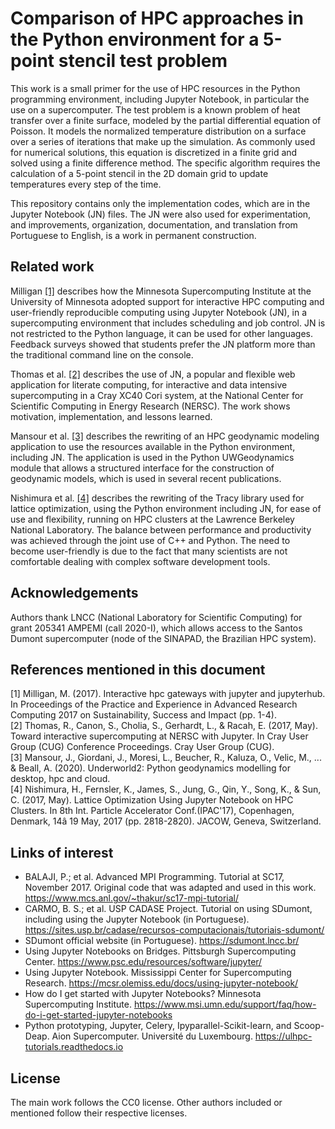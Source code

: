 # Comparison of HPC approaches in the Python environment for a 5-point stencil test problem

This work is a small primer for the use of HPC resources in the Python programming environment, including Jupyter Notebook, in particular the use on a supercomputer. The test problem is a known problem of heat transfer over a finite surface, modeled by the partial differential equation of Poisson. It models the normalized temperature distribution on a surface over a series of iterations that make up the simulation. As commonly used for numerical solutions, this equation is discretized in a finite grid and solved using a finite difference method. The specific algorithm requires the calculation of a 5-point stencil in the 2D domain grid to update temperatures every step of the time.

This repository contains only the implementation codes, which are in the Jupyter Notebook (JN) files. The JN were also used for experimentation, and improvements, organization, documentation, and translation from Portuguese to English, is a work in permanent construction.


## Related work

Milligan [[1]](#1) describes how the Minnesota Supercomputing Institute at the University of Minnesota adopted support for interactive HPC computing and user-friendly reproducible computing using Jupyter Notebook (JN), in a supercomputing environment that includes scheduling and job control. JN is not restricted to the Python language, it can be used for other languages. Feedback surveys showed that students prefer the JN platform more than the traditional command line on the console.

Thomas et al. [[2]](#2) describes the use of JN, a popular and flexible web application for literate computing, for interactive and data intensive supercomputing in a Cray XC40 Cori system, at the National Center for Scientific Computing in Energy Research (NERSC). The work shows motivation, implementation, and lessons learned.

Mansour et al. [[3]](#3) describes the rewriting of an HPC geodynamic modeling application to use the resources available in the Python environment, including JN. The application is used in the Python UWGeodynamics module that allows a structured interface for the construction of geodynamic models, which is used in several recent publications.

Nishimura et al. [[4]](#4) describes the rewriting of the Tracy library used for lattice optimization, using the Python environment including JN, for ease of use and flexibility, running on HPC clusters at the Lawrence Berkeley National Laboratory. The balance between performance and productivity was achieved through the joint use of C++ and Python. The need to become user-friendly is due to the fact that many scientists are not comfortable dealing with complex software development tools.

## Acknowledgements

Authors thank LNCC (National Laboratory for Scientific Computing) for grant 205341 AMPEMI (call 2020-I), which allows access to the Santos Dumont supercomputer (node of the SINAPAD, the Brazilian HPC system).


## References mentioned in this document

<div id="1">[1] Milligan, M. (2017). Interactive hpc gateways with jupyter and jupyterhub. In Proceedings of the Practice and Experience in Advanced Research Computing 2017 on Sustainability, Success and Impact (pp. 1-4). </div>
<div id="2">[2] Thomas, R., Canon, S., Cholia, S., Gerhardt, L., & Racah, E. (2017, May). Toward interactive supercomputing at NERSC with Jupyter. In Cray User Group (CUG) Conference Proceedings. Cray User Group (CUG). </div>
<div id="3">[3] Mansour, J., Giordani, J., Moresi, L., Beucher, R., Kaluza, O., Velic, M., ... & Beall, A. (2020). Underworld2: Python geodynamics modelling for desktop, hpc and cloud. </div>
<div id="4">[4] Nishimura, H., Fernsler, K., James, S., Jung, G., Qin, Y., Song, K., & Sun, C. (2017, May). Lattice Optimization Using Jupyter Notebook on HPC Clusters. In 8th Int. Particle Accelerator Conf.(IPAC'17), Copenhagen, Denmark, 14â 19 May, 2017 (pp. 2818-2820). JACOW, Geneva, Switzerland. </div>


## Links of interest

* BALAJI, P.; et al. Advanced MPI Programming. Tutorial at SC17, November 2017. Original code that was adapted and used in this work. https://www.mcs.anl.gov/~thakur/sc17-mpi-tutorial/
* CARMO, B. S.; et al. USP CADASE Project. Tutorial on using SDumont, including using the Jupyter Notebook (in Portuguese). https://sites.usp.br/cadase/recursos-computacionais/tutoriais-sdumont/
* SDumont official website (in Portuguese). https://sdumont.lncc.br/
* Using Jupyter Notebooks on Bridges. Pittsburgh Supercomputing Center. https://www.psc.edu/resources/software/jupyter/
* Using Jupyter Notebook. Mississippi Center for Supercomputing Research. https://mcsr.olemiss.edu/docs/using-jupyter-notebook/
* How do I get started with Jupyter Notebooks? Minnesota Supercomputing Institute. https://www.msi.umn.edu/support/faq/how-do-i-get-started-jupyter-notebooks
* Python prototyping, Jupyter, Celery, Ipyparallel-Scikit-learn, and Scoop-Deap. Aion Supercomputer. Université du Luxembourg. https://ulhpc-tutorials.readthedocs.io


## License

The main work follows the CC0 license. Other authors included or mentioned follow their respective licenses. 